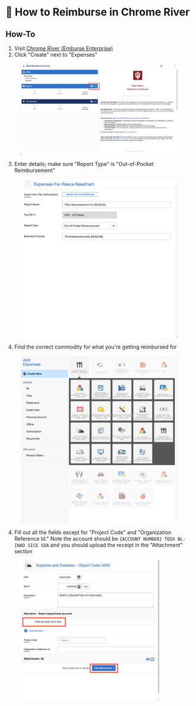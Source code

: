 # 💸 How to Reimburse in Chrome River

## How-To

1. Visit [Chrome River (Emburse Enterprise)](https://one.iu.edu/launch-task/iu/chrome-river-travel-expense)
2. Click "Create" next to "Expenses"

<figure><img src="../../.gitbook/assets/image (7).png" alt="" width="563"><figcaption></figcaption></figure>

3. Enter details; make sure "Report Type" is "Out-of-Pocket Reimbursement"&#x20;

<figure><img src="../../.gitbook/assets/image (1) (1).png" alt="" width="563"><figcaption></figcaption></figure>

4. Find the correct commodity for what you're getting reimbursed for

<figure><img src="../../.gitbook/assets/image.png" alt="" width="563"><figcaption></figcaption></figure>

4. Fill out all the fields except for "Project Code" and "Organization Reference Id." Note the account should be `{ACCOUNT NUMBER} TEDX BL-INAD SICE SOA` and you should upload the receipt in the "Attachment" section

<figure><img src="../../.gitbook/assets/image (3).png" alt="" width="375"><figcaption></figcaption></figure>

